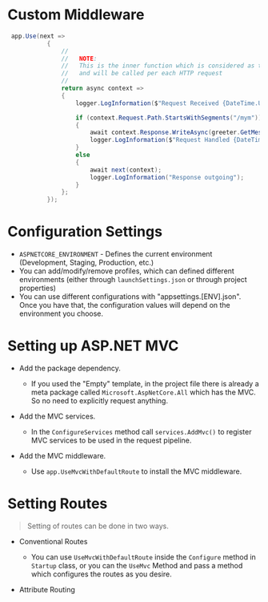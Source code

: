 # Custom Middleware
```C#
 app.Use(next =>
           {
               //
               //   NOTE:
               //   This is the inner function which is considered as the middleware
               //   and will be called per each HTTP request
               //
               return async context =>
               {
                   logger.LogInformation($"Request Received {DateTime.UtcNow.ToString("HH:mm:ss")}");

                   if (context.Request.Path.StartsWithSegments("/mym"))
                   {
                       await context.Response.WriteAsync(greeter.GetMessageOfTheDay());
                       logger.LogInformation($"Request Handled {DateTime.UtcNow.ToString("HH:mm:ss")}");
                   }
                   else
                   {
                       await next(context);
                       logger.LogInformation("Response outgoing");
                   }
               };
           });
```

# Configuration Settings
* `ASPNETCORE_ENVIRONMENT` - Defines the current environment (Development, Staging, Production, etc.)
* You can add/modify/remove profiles, which can defined different environments (either through `launchSettings.json` or through project properties)
* You can use different configurations with "appsettings.[ENV].json". Once you have that, the configuration values will depend on the environment you choose.

# Setting up ASP.NET MVC
* Add the package dependency.
  * If you used the "Empty" template, in the project file there is already a meta package called `Microsoft.AspNetCore.All` which has the MVC. So no need to explicitly request anything.

* Add the MVC services.
  * In the `ConfigureServices` method call `services.AddMvc()` to register MVC services to be used in the request pipeline.

* Add the MVC middleware.
  * Use `app.UseMvcWithDefaultRoute` to install the MVC middleware.


# Setting Routes
> Setting of routes can be done in two ways.

* Conventional Routes
  * You can use `UseMvcWithDefaultRoute` inside the `Configure` method in `Startup` class, or you can the `UseMvc` Method and pass a method which configures the routes as you desire.

* Attribute Routing


